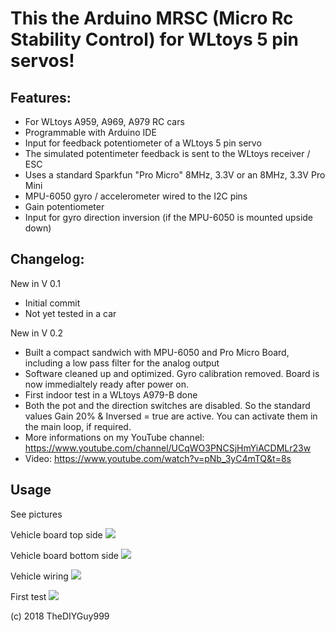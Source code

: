 # This the Arduino MRSC (Micro Rc Stability Control) for WLtoys 5 pin servos!
## Features:
- For WLtoys A959, A969, A979 RC cars
- Programmable with Arduino IDE
- Input for feedback potentiometer of a WLtoys 5 pin servo
- The simulated potentimeter feedback is sent to the WLtoys receiver / ESC
- Uses a standard Sparkfun "Pro Micro" 8MHz, 3.3V or an 8MHz, 3.3V Pro Mini
- MPU-6050 gyro / accelerometer wired to the I2C pins
- Gain potentiometer
- Input for gyro direction inversion (if the MPU-6050 is mounted upside down)

## Changelog:

New in V 0.1
- Initial commit
- Not yet tested in a car

New in V 0.2
- Built a compact sandwich with MPU-6050 and Pro Micro Board, including a low pass filter for the analog output
- Software cleaned up and optimized. Gyro calibration removed. Board is now immedialtely ready after power on.
- First indoor test in a WLtoys A979-B done
- Both the pot and the direction switches are disabled. So the standard values Gain 20% & Inversed = true are active. You can activate them in the main loop, if required.
- More informations  on my YouTube channel: https://www.youtube.com/channel/UCqWO3PNCSjHmYiACDMLr23w
- Video: https://www.youtube.com/watch?v=pNb_3yC4mTQ&t=8s

## Usage

See pictures

Vehicle board top side
![](https://github.com/TheDIYGuy999/MRSC_Adapter_WLtoys_5Pin_Servo/blob/master/Top.jpg)

Vehicle board bottom side
![](https://github.com/TheDIYGuy999/MRSC_Adapter_WLtoys_5Pin_Servo/blob/master/Bottom.jpg)

Vehicle wiring
![](https://github.com/TheDIYGuy999/MRSC_Adapter_WLtoys_5Pin_Servo/blob/master/Vehicle_wiring.jpg)

First test
![](https://github.com/TheDIYGuy999/MRSC_Adapter_WLtoys_5Pin_Servo/blob/master/wiring.jpg)

(c) 2018 TheDIYGuy999
